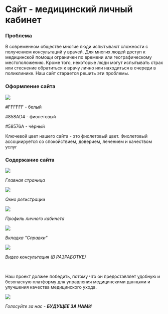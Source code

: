 <h1>Сайт - медицинский личный кабинет</h1>
<h3>Проблема</h3>
<p>В современном обществе многие люди испытывают сложности с получением консультаций у врачей. Для многих людей доступ к медицинской помощи ограничен по времени или географическому местоположению. Кроме того, некоторые люди могут испытывать страх или стеснение обратиться к врачу лично или находиться в очереди в поликлинике. Наш сайт старается решить эти проблемы.</p>
<h3>Оформление сайта</h3>
<img src="https://sun9-58.userapi.com/impf/9hzlCswB5cL_u65P7dS7ayWmxywg061FqYwNHQ/R17jPMTyXO4.jpg?size=1061x359&quality=96&sign=01ec2a482b7a2f604ee76821eafcb0b3&type=album"> <br>
<p>#FFFFFF - белый</p>
<p>#858AD4 - фиолетовый</p>
<p>#58576A - чёрный</p>
<p>Ключевой цвет нашего сайта - это фиолетовый цвет. Фиолетовый ассоциируется со спокойствием, доверием, лечением и качеством услуг</p>
<h3>Содержание сайта</h3>
<img src="https://sun9-11.userapi.com/impf/o8_pMpO-kT4i7e3MpzTNxI677_wtkLLv6Qo2tw/rOsO52O_uQo.jpg?size=946x569&quality=96&sign=ffe72edf293bd5b6e365d971a7e20dc6&type=album">
<p><i>Главная страница</i></p>
<img src="https://sun9-38.userapi.com/impf/sleiA1B3vZcuRWJFMkAF2qJUI5DLnIZJD5WtyQ/sMlBvDLh9D8.jpg?size=1888x1150&quality=96&sign=8758175a7c7d7ef276c92b738e711d55&type=album">
<p><i>Окно регистрации</i></p>
<img src="https://github.com/maximkasvetofor/medcab/assets/106871362/1f6531e3-3338-420c-8f9d-30785c4e5556">
<p><i>Профиль личного кабинета</i></p>
<img src="https://sun9-25.userapi.com/impf/nlu0elTvyjtfssVAvg_NFtEuXYbgvzzHRWUNTQ/o9Iq2vVMc8g.jpg?size=2046x1147&quality=96&sign=603371e167fffccee4f985940cc620bd&type=album">
<p><i>Вкладка "Справки"</i></p>
<img src="https://sun9-78.userapi.com/impf/rgRDppQ_nLtpDrHxLcekqYM5tQllYK17kwdB4g/OG2Xm6z0utw.jpg?size=2049x1151&quality=96&sign=8961396564070f639396117c1bc02767&type=album">
<p><i>Видео консультация (В РАЗРАБОТКЕ)</i></p><br>
<p>Наш проект должен победить, потому что он предоставляет удобную и безопасную платформу для управления медицинскими данными и улучшения качества медицинского ухода.</p>
<img src="https://media.discordapp.net/attachments/941368287835586590/1190273523650920589/ac1d51f5-3c3d-42f9-923e-0ef78fee4041.png?ex=65a1339a&is=658ebe9a&hm=5d2b99fdd86c50e89f459aa77322d9470e84b7b8ddc7b5c3c41eea067883595c&=&format=webp&quality=lossless&width=949&height=593">
<p><i>Голосуйте за нас - <b>БУДУЩЕЕ ЗА НАМИ</b></i></p>
